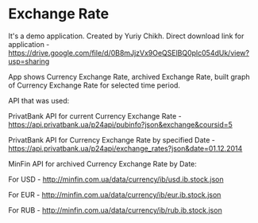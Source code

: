 # Exchange Rate
It's a demo application.
Created by Yuriy Chikh. Direct download link for application - https://drive.google.com/file/d/0B8mJjzVx9OeQSElBQ0plc054dUk/view?usp=sharing


App shows Currency Exchange Rate, archived Exchange Rate, built graph of Currency Exchange Rate for selected time period.


API that was used:

PrivatBank API for current Currency Exchange Rate - https://api.privatbank.ua/p24api/pubinfo?json&exchange&coursid=5

PrivatBank API for Currency Exchange Rate by specified Date - https://api.privatbank.ua/p24api/exchange_rates?json&date=01.12.2014

MinFin API for archived Currency Exchange Rate by Date:

For USD - http://minfin.com.ua/data/currency/ib/usd.ib.stock.json

For EUR - http://minfin.com.ua/data/currency/ib/eur.ib.stock.json

For RUB - http://minfin.com.ua/data/currency/ib/rub.ib.stock.json
